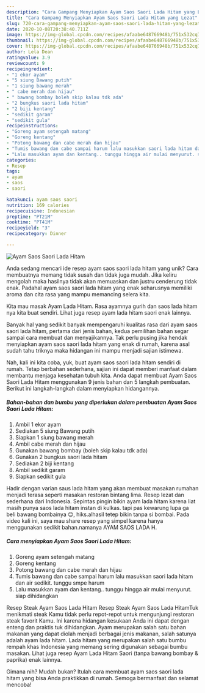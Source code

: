 ```yaml
---
description: "Cara Gampang Menyiapkan Ayam Saos Saori Lada Hitam yang Lezat"
title: "Cara Gampang Menyiapkan Ayam Saos Saori Lada Hitam yang Lezat"
slug: 720-cara-gampang-menyiapkan-ayam-saos-saori-lada-hitam-yang-lezat
date: 2020-10-08T20:38:40.711Z
image: https://img-global.cpcdn.com/recipes/afaabe648766948b/751x532cq70/ayam-saos-saori-lada-hitam-foto-resep-utama.jpg
thumbnail: https://img-global.cpcdn.com/recipes/afaabe648766948b/751x532cq70/ayam-saos-saori-lada-hitam-foto-resep-utama.jpg
cover: https://img-global.cpcdn.com/recipes/afaabe648766948b/751x532cq70/ayam-saos-saori-lada-hitam-foto-resep-utama.jpg
author: Lela Dean
ratingvalue: 3.9
reviewcount: 9
recipeingredient:
- "1 ekor ayam"
- "5 siung Bawang putih"
- "1 siung bawang merah"
- " cabe merah dan hijau"
- " bawang bombay boleh skip kalau tdk ada"
- "2 bungkus saori lada hitam"
- "2 biji kentang"
- "sedikit garam"
- "sedikit gula"
recipeinstructions:
- "Goreng ayam setengah matang"
- "Goreng kentang"
- "Potong bawang dan cabe merah dan hijau"
- "Tumis bawang dan cabe sampai harum lalu masukkan saori lada hitam dan air sedikit. tunggu smpe harum"
- "Lalu masukkan ayam dan kentang.. tunggu hingga air mulai menyurut. siap dihidangkan"
categories:
- Resep
tags:
- ayam
- saos
- saori

katakunci: ayam saos saori 
nutrition: 169 calories
recipecuisine: Indonesian
preptime: "PT21M"
cooktime: "PT41M"
recipeyield: "3"
recipecategory: Dinner

---
```



![Ayam Saos Saori Lada Hitam](https://img-global.cpcdn.com/recipes/afaabe648766948b/751x532cq70/ayam-saos-saori-lada-hitam-foto-resep-utama.jpg)

Anda sedang mencari ide resep ayam saos saori lada hitam yang unik? Cara membuatnya memang tidak susah dan tidak juga mudah. Jika keliru mengolah maka hasilnya tidak akan memuaskan dan justru cenderung tidak enak. Padahal ayam saos saori lada hitam yang enak seharusnya memiliki aroma dan cita rasa yang mampu memancing selera kita.

Kita mau masak Ayam Lada Hitam. Rasa ayamnya gurih dan saos lada hitam nya kita buat sendiri. Lihat juga resep ayam lada hitam saori enak lainnya.

Banyak hal yang sedikit banyak mempengaruhi kualitas rasa dari ayam saos saori lada hitam, pertama dari jenis bahan, kedua pemilihan bahan segar sampai cara membuat dan menyajikannya. Tak perlu pusing jika hendak menyiapkan ayam saos saori lada hitam yang enak di rumah, karena asal sudah tahu triknya maka hidangan ini mampu menjadi sajian istimewa.


Nah, kali ini kita coba, yuk, buat ayam saos saori lada hitam sendiri di rumah. Tetap berbahan sederhana, sajian ini dapat memberi manfaat dalam membantu menjaga kesehatan tubuh kita. Anda dapat membuat Ayam Saos Saori Lada Hitam menggunakan 9 jenis bahan dan 5 langkah pembuatan. Berikut ini langkah-langkah dalam menyiapkan hidangannya.

<!--inarticleads1-->

##### Bahan-bahan dan bumbu yang diperlukan dalam pembuatan Ayam Saos Saori Lada Hitam:

1. Ambil 1 ekor ayam
1. Sediakan 5 siung Bawang putih
1. Siapkan 1 siung bawang merah
1. Ambil  cabe merah dan hijau
1. Gunakan  bawang bombay (boleh skip kalau tdk ada)
1. Gunakan 2 bungkus saori lada hitam
1. Sediakan 2 biji kentang
1. Ambil sedikit garam
1. Siapkan sedikit gula


Hadir dengan varian saus lada hitam yang akan membuat masakan rumahan menjadi terasa seperti masakan restoran bintang lima. Resep lezat dan sederhana dari Indonesia. Sepintas pingin bikin ayam lada hitam karena liat masih punya saos lada hitam instan di kulkas. tapi pas kewarung lupa ga beli bawang bombainya 😌, hiks.alhasil tetep bikin tanpa si bombai. Pada video kali ini, saya mau share resep yang simpel karena hanya menggunakan sedikit bahan.namanya AYAM SAOS LADA H. 

<!--inarticleads2-->

##### Cara menyiapkan Ayam Saos Saori Lada Hitam:

1. Goreng ayam setengah matang
1. Goreng kentang
1. Potong bawang dan cabe merah dan hijau
1. Tumis bawang dan cabe sampai harum lalu masukkan saori lada hitam dan air sedikit. tunggu smpe harum
1. Lalu masukkan ayam dan kentang.. tunggu hingga air mulai menyurut. siap dihidangkan


Resep Steak Ayam Saos Lada Hitam Resep Steak Ayam Saos Lada HitamTuk menikmati steak Kamu tidak perlu repot-repot untuk mengunjungi restoran steak favorit Kamu. Ini karena hidangan kesukaan Anda ini dapat dengan enteng dan praktis tuk dihidangkan. Ayam merupakan salah satu bahan makanan yang dapat diolah menjadi berbagai jenis makanan, salah satunya adalah ayam lada hitam. Lada hitam yang merupakan salah satu bumbu rempah khas Indonesia yang memang sering digunakan sebagai bumbu masakan. Lihat juga resep Ayam Lada Hitam Saori (tanpa bawang bombay &amp; paprika) enak lainnya. 

Gimana nih? Mudah bukan? Itulah cara membuat ayam saos saori lada hitam yang bisa Anda praktikkan di rumah. Semoga bermanfaat dan selamat mencoba!
